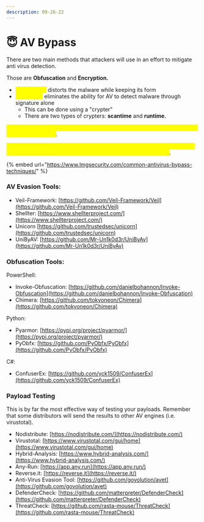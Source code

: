```yaml
---
description: 09-26-22
---
```


# 😇 AV Bypass

There are two main methods that attackers will use in an effort to mitigate anti virus detection.

Those are **Obfuscation** and **Encryption.**

* <mark style="color:yellow;">Obfuscation</mark> distorts the malware while keeping its form
* <mark style="color:yellow;">Encryption</mark> eliminates the ability for AV to detect malware through signature alone
  * This can be done using a "crypter"
  * There are two types of crypters: **scantime** and **runtime.**

<mark style="color:yellow;">Scantime crypters are simple and very portable. This must be placed on the disk to be executed</mark>.

<mark style="color:yellow;">Runtime crypters use various injection techniques to decrypt the malicious payload and execute it in memory without ever touching the disk</mark>.

{% embed url="https://www.lmgsecurity.com/common-antivirus-bypass-techniques/" %}

### AV Evasion Tools:

* Veil-Framework: [https://github.com/Veil-Framework/Veil](https://github.com/Veil-Framework/Veil)
* Shellter: [https://www.shellterproject.com/](https://www.shellterproject.com/)
* Unicorn [https://github.com/trustedsec/unicorn](https://github.com/trustedsec/unicorn)
* UniByAV: [https://github.com/Mr-Un1k0d3r/UniByAv](https://github.com/Mr-Un1k0d3r/UniByAv)

### Obfuscation Tools:

PowerShell:

* Invoke-Obfuscation: [https://github.com/danielbohannon/Invoke-Obfuscation](https://github.com/danielbohannon/Invoke-Obfuscation)
* Chimera: [https://github.com/tokyoneon/Chimera](https://github.com/tokyoneon/Chimera)

Python:

* Pyarmor: [https://pypi.org/project/pyarmor/](https://pypi.org/project/pyarmor/)
* PyObfx: [https://github.com/PyObfx/PyObfx](https://github.com/PyObfx/PyObfx)

C#:

* ConfuserEx: [https://github.com/yck1509/ConfuserEx](https://github.com/yck1509/ConfuserEx)

### Payload Testing

This is by far the most effective way of testing your payloads. Remember that some distributors will send the results to other AV engines (i.e. virustotal).

* Nodistribute: [https://nodistribute.com/](https://nodistribute.com/)
* Virustotal: [https://www.virustotal.com/gui/home](https://www.virustotal.com/gui/home)
* Hybrid-Analysis: [https://www.hybrid-analysis.com/](https://www.hybrid-analysis.com/)
* Any-Run: [https://app.any.run](https://app.any.run/)
* Reverse.it: [https://reverse.it](https://reverse.it/)
* Anti-Virus Evasion Tool: [https://github.com/govolution/avet](https://github.com/govolution/avet)
* DefenderCheck: [https://github.com/matterpreter/DefenderCheck](https://github.com/matterpreter/DefenderCheck)
* ThreatCheck: [https://github.com/rasta-mouse/ThreatCheck](https://github.com/rasta-mouse/ThreatCheck)

